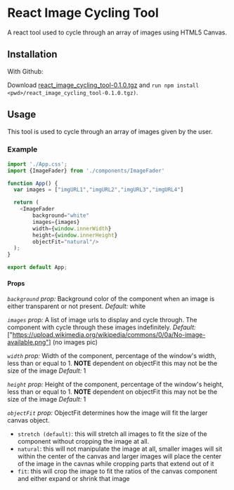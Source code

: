 # React Image Cycling Tool

A react tool used to cycle through an array of images using HTML5 Canvas.

## Installation

With Github:

Download [react_image_cycling_tool-0.1.0.tgz](https://github.com/schnapple/react-image-cycling-tool/raw/main/react_image_cycling_tool-0.1.0.tgz) and `run npm install <pwd>/react_image_cycling_tool-0.1.0.tgz)`.

## Usage

This tool is used to cycle through an array of images given by the user.

### Example
```js
import './App.css';
import {ImageFader} from './components/ImageFader'

function App() {
  var images = ["imgURL1","imgURL2","imgURL3","imgURL4"]

  return (
    <ImageFader 
        background="white"
        images={images}
        width={window.innerWidth} 
        height={window.innerHeight}
        objectFit="natural"/>
  );
}

export default App;
```

#### Props

*`background` prop:*
Background color of the component when an image is either transparent or not present.
*Default:* white

*`images` prop:*
A list of image urls to display and cycle through. The component with cycle through these images indefinitely.
*Default:* ["https://upload.wikimedia.org/wikipedia/commons/0/0a/No-image-available.png"] (no images pic)

*`width` prop:*
Width of the component, percentage of the window's width, less than or equal to 1. **NOTE** dependent on objectFit this may not be the size of the image
*Default:* 1

*`height` prop:*
Height of the component, percentage of the window's height, less than or equal to 1. **NOTE** dependent on objectFit this may not be the size of the image
*Default:* 1

*`objectFit` prop:*
ObjectFit determines how the image will fit the larger canvas object.
- `stretch (default)`: this will stretch all images to fit the size of the component without cropping the image at all.
- `natural`: this will not manipulate the image at all, smaller images will sit within the center of the canvas and larger images will place the center of the image in the cavnas while cropping parts that extend out of it
- `fit`: this will crop the image to fit the ratios of the canvas component and either expand or shrink that image

